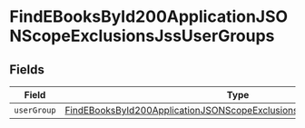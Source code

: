 # FindEBooksById200ApplicationJSONScopeExclusionsJssUserGroups


## Fields

| Field                                                                                                                                                                     | Type                                                                                                                                                                      | Required                                                                                                                                                                  | Description                                                                                                                                                               |
| ------------------------------------------------------------------------------------------------------------------------------------------------------------------------- | ------------------------------------------------------------------------------------------------------------------------------------------------------------------------- | ------------------------------------------------------------------------------------------------------------------------------------------------------------------------- | ------------------------------------------------------------------------------------------------------------------------------------------------------------------------- |
| `userGroup`                                                                                                                                                               | [FindEBooksById200ApplicationJSONScopeExclusionsJssUserGroupsUserGroup](../../models/operations/findebooksbyid200applicationjsonscopeexclusionsjssusergroupsusergroup.md) | :heavy_minus_sign:                                                                                                                                                        | N/A                                                                                                                                                                       |